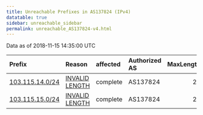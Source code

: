 ```yaml
---
title: Unreachable Prefixes in AS137824 (IPv4)
datatable: true
sidebar: unreachable_sidebar
permalink: unreachable_AS137824-v4.html
---
```


Data as of 2018-11-15 14:35:00 UTC


<div class="datatable-begin"></div>

| Prefix                                                   | Reason                                                                                                     | affected   | Authorized AS   |   MaxLength | Anchor                                       |   unreachable /24s |
|:---------------------------------------------------------|:-----------------------------------------------------------------------------------------------------------|:-----------|:----------------|------------:|:---------------------------------------------|-------------------:|
| [103.115.14.0/24](https://stat.ripe.net/103.115.14.0/24) | [INVALID LENGTH](https://rpki-validator.ripe.net/announcement-preview?asn=AS137824&prefix=103.115.14.0/24) | complete   | AS137824        |          23 | [APNIC](unreachable_APNIC_RPKI_Root-v4.html) |                  1 |
| [103.115.15.0/24](https://stat.ripe.net/103.115.15.0/24) | [INVALID LENGTH](https://rpki-validator.ripe.net/announcement-preview?asn=AS137824&prefix=103.115.15.0/24) | complete   | AS137824        |          23 | [APNIC](unreachable_APNIC_RPKI_Root-v4.html) |                  1 |

<div class="datatable-end"></div>